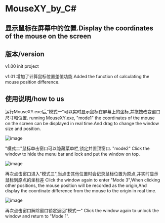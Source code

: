 # MouseXY_by_C#
显示鼠标在屏幕中的位置.Display the coordinates of the mouse on the screen
------------------------------------------------------------------------
版本/version
------------------------------------------------------------------------
v1.00
init project

v1.01
增加了计算鼠标位置差值功能
Added the function of calculating the mouse position difference.

使用说明/how to us
------------------------------------------------------------------------
运行MouseXY.exe后,"模式一"可以实时显示鼠标在屏幕上的坐标,并拖拽改变窗口尺寸和位置.
running MouseXY.exe, "mode1" the coordinates of the mouse on the screen can be displayed in real time.And drag to change the window size and position.

![image](https://user-images.githubusercontent.com/47740858/229290780-75210c0e-3526-4c81-9336-10aaeda43b99.png)

"模式二"鼠标单击窗口可以隐藏菜单栏,锁定并置顶窗口.
"mode2" Click the window to hide the menu bar and lock and put the window on top.

![image](https://user-images.githubusercontent.com/47740858/229290790-08071632-0cda-4d24-926e-68491329b6f9.png)

再次点击窗口进入"模式三",当点击其他位置时会记录鼠标位置为原点,并实时显示鼠标到原点的坐标差
Click the window again to enter "Mode 3",When clicking other positions, the mouse position will be recorded as the origin,And display the coordinate difference from the mouse to the origin in real time.

![image](https://user-images.githubusercontent.com/47740858/229290802-c426a573-ea0e-4005-99bb-6653ba0a879a.png)


再次点击窗口解除窗口锁定返回"模式一"
Click the window again to unlock the window and return to "Mode 1".